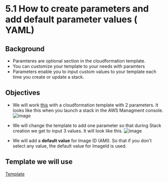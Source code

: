 # 5.1 How to create parameters and add default parameter values ( YAML)


## Background

- Paramteres are optional section in the cloudformation template.
- You can customize your template to your needs with paramters
- Parameters enable you to input custom values to your template each time you create or update a stack.


##  Objectives
- We will work [this](ec2-with-2-paramters.yaml) with a cloudformation template with 2 parameters. It looks like this when you launch a stack in the AWS Managment console.  ![image](https://user-images.githubusercontent.com/22568316/54080343-8473a600-42bb-11e9-8c0b-6c429871992f.png)

- We will change the template to add one parameter so that during Stack creation we get to input 3 values. It will look like this.
![image](https://user-images.githubusercontent.com/22568316/54080417-04e6d680-42bd-11e9-9be3-4483b6176ca5.png)

- We will add a **default value** for Image ID (AMI). So that if you don't select any value, the default value for ImageId is used.



## Template we will use
[Template](ec2-with-2-parameters.yaml)
